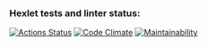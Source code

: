 ### Hexlet tests and linter status:
[![Actions Status](https://github.com/Cheycom/fullstack-javascript-project-98/actions/workflows/hexlet-check.yml/badge.svg)](https://github.com/Cheycom/fullstack-javascript-project-98/actions)
[![Code Climate](https://qlty.sh/gh/Cheycom/projects/fullstack-javascript-project-98/badges/gpa.svg)](https://qlty.sh/gh/Cheycom/projects/fullstack-javascript-project-98)
[![Maintainability](https://qlty.sh/badges/5034432c-473a-4659-8d61-aeb10352b2b4/maintainability.svg)](https://qlty.sh/gh/Cheycom/projects/fullstack-javascript-project-98)